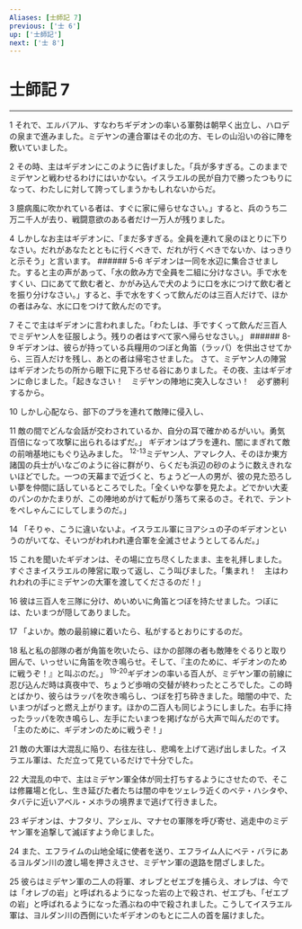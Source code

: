 ```yaml
---
Aliases: [士師記 7]
previous: ['士 6']
up: ['士師記']
next: ['士 8']
---
```

# 士師記 7

***




1 
それで、エルバアル、すなわちギデオンの率いる軍勢は朝早く出立し、ハロデの泉まで進みました。ミデヤンの連合軍はその北の方、モレの山沿いの谷に陣を敷いていました。 



2 
その時、主はギデオンにこのように告げました。「兵が多すぎる。このままでミデヤンと戦わせるわけにはいかない。イスラエルの民が自力で勝ったつもりになって、わたしに対して誇ってしまうかもしれないからだ。 



3 
臆病風に吹かれている者は、すぐに家に帰らせなさい。」すると、兵のうち二万二千人が去り、戦闘意欲のある者だけ一万人が残りました。 



4 
しかしなお主はギデオンに、「まだ多すぎる。全員を連れて泉のほとりに下りなさい。だれがあなたとともに行くべきで、だれが行くべきでないか、はっきりと示そう」と言います。 ###### 5-6 ギデオンは一同を水辺に集合させました。すると主の声があって、「水の飲み方で全員を二組に分けなさい。手で水をすくい、口にあてて飲む者と、かがみ込んで犬のように口を水につけて飲む者とを振り分けなさい。」すると、手で水をすくって飲んだのは三百人だけで、ほかの者はみな、水に口をつけて飲んだのです。 



7 
そこで主はギデオンに言われました。「わたしは、手ですくって飲んだ三百人でミデヤン人を征服しよう。残りの者はすべて家へ帰らせなさい。」 ###### 8-9 ギデオンは、彼らが持っている兵糧用のつぼと角笛（ラッパ）を供出させてから、三百人だけを残し、あとの者は帰宅させました。 さて、ミデヤン人の陣営はギデオンたちの所から眼下に見下ろせる谷にありました。その夜、主はギデオンに命じました。「起きなさい！　ミデヤンの陣地に突入しなさい！　必ず勝利するから。 



10 
しかし心配なら、部下のプラを連れて敵陣に侵入し、 



11 
敵の間でどんな会話が交わされているか、自分の耳で確かめるがいい。勇気百倍になって攻撃に出られるはずだ。」 ギデオンはプラを連れ、闇にまぎれて敵の前哨基地にもぐり込みました。 <sup class="versenum">12-13</sup>ミデヤン人、アマレク人、そのほか東方諸国の兵士がいなごのように谷に群がり、らくだも浜辺の砂のように数えきれないほどでした。一つの天幕まで近づくと、ちょうど一人の男が、彼の見た恐ろしい夢を仲間に話しているところでした。「全くいやな夢を見たよ。どでかい大麦のパンのかたまりが、この陣地めがけて転がり落ちて来るのさ。それで、テントをぺしゃんこにしてしまうのだ。」 



14 
「そりゃ、こうに違いないよ。イスラエル軍にヨアシュの子のギデオンというのがいてな、そいつがわれわれ連合軍を全滅させようとしてるんだ。」 



15 
これを聞いたギデオンは、その場に立ち尽くしたまま、主を礼拝しました。すぐさまイスラエルの陣営に取って返し、こう叫びました。「集まれ！　主はわれわれの手にミデヤンの大軍を渡してくださるのだ！」 



16 
彼は三百人を三隊に分け、めいめいに角笛とつぼを持たせました。つぼには、たいまつが隠してありました。 



17 
「よいか。敵の最前線に着いたら、私がするとおりにするのだ。 



18 
私と私の部隊の者が角笛を吹いたら、ほかの部隊の者も敵陣をぐるりと取り囲んで、いっせいに角笛を吹き鳴らせ。そして、『主のために、ギデオンのために戦うぞ！』と叫ぶのだ。」 <sup class="versenum">19-20</sup>ギデオンの率いる百人が、ミデヤン軍の前線に忍び込んだ時は真夜中で、ちょうど歩哨の交替が終わったところでした。この時とばかり、彼らはラッパを吹き鳴らし、つぼを打ち砕きました。暗闇の中で、たいまつがぱっと燃え上がります。ほかの二百人も同じようにしました。右手に持ったラッパを吹き鳴らし、左手にたいまつを掲げながら大声で叫んだのです。「主のために、ギデオンのために戦うぞ！」 



21 
敵の大軍は大混乱に陥り、右往左往し、悲鳴を上げて逃げ出しました。イスラエル軍は、ただ立って見ているだけで十分でした。 



22 
大混乱の中で、主はミデヤン軍全体が同士打ちするようにさせたので、そこは修羅場と化し、生き延びた者たちは闇の中をツェレラ近くのベテ・ハシタや、タバテに近いアベル・メホラの境界まで逃げて行きました。 



23 
ギデオンは、ナフタリ、アシェル、マナセの軍隊を呼び寄せ、逃走中のミデヤン軍を追撃して滅ぼすよう命じました。 



24 
また、エフライムの山地全域に使者を送り、エフライム人にベテ・バラにあるヨルダン川の渡し場を押さえさせ、ミデヤン軍の退路を閉ざしました。 



25 
彼らはミデヤン軍の二人の将軍、オレブとゼエブを捕らえ、オレブは、今では「オレブの岩」と呼ばれるようになった岩の上で殺され、ゼエブも、「ゼエブの岩」と呼ばれるようになった酒ぶねの中で殺されました。こうしてイスラエル軍は、ヨルダン川の西側にいたギデオンのもとに二人の首を届けました。
